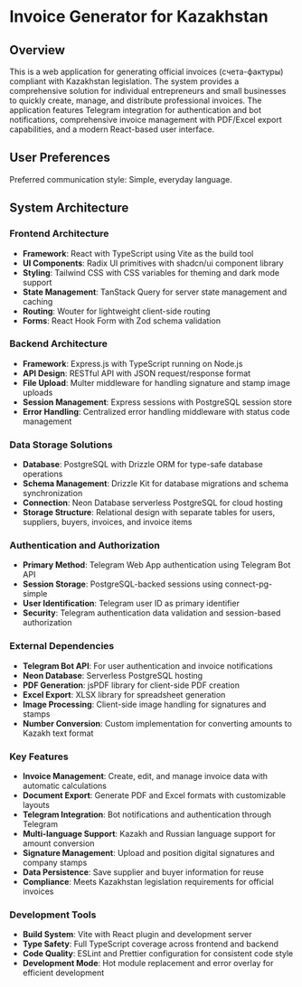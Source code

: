 # Invoice Generator for Kazakhstan

## Overview

This is a web application for generating official invoices (счета-фактуры) compliant with Kazakhstan legislation. The system provides a comprehensive solution for individual entrepreneurs and small businesses to quickly create, manage, and distribute professional invoices. The application features Telegram integration for authentication and bot notifications, comprehensive invoice management with PDF/Excel export capabilities, and a modern React-based user interface.

## User Preferences

Preferred communication style: Simple, everyday language.

## System Architecture

### Frontend Architecture
- **Framework**: React with TypeScript using Vite as the build tool
- **UI Components**: Radix UI primitives with shadcn/ui component library
- **Styling**: Tailwind CSS with CSS variables for theming and dark mode support
- **State Management**: TanStack Query for server state management and caching
- **Routing**: Wouter for lightweight client-side routing
- **Forms**: React Hook Form with Zod schema validation

### Backend Architecture
- **Framework**: Express.js with TypeScript running on Node.js
- **API Design**: RESTful API with JSON request/response format
- **File Upload**: Multer middleware for handling signature and stamp image uploads
- **Session Management**: Express sessions with PostgreSQL session store
- **Error Handling**: Centralized error handling middleware with status code management

### Data Storage Solutions
- **Database**: PostgreSQL with Drizzle ORM for type-safe database operations
- **Schema Management**: Drizzle Kit for database migrations and schema synchronization
- **Connection**: Neon Database serverless PostgreSQL for cloud hosting
- **Storage Structure**: Relational design with separate tables for users, suppliers, buyers, invoices, and invoice items

### Authentication and Authorization
- **Primary Method**: Telegram Web App authentication using Telegram Bot API
- **Session Storage**: PostgreSQL-backed sessions using connect-pg-simple
- **User Identification**: Telegram user ID as primary identifier
- **Security**: Telegram authentication data validation and session-based authorization

### External Dependencies
- **Telegram Bot API**: For user authentication and invoice notifications
- **Neon Database**: Serverless PostgreSQL hosting
- **PDF Generation**: jsPDF library for client-side PDF creation
- **Excel Export**: XLSX library for spreadsheet generation
- **Image Processing**: Client-side image handling for signatures and stamps
- **Number Conversion**: Custom implementation for converting amounts to Kazakh text format

### Key Features
- **Invoice Management**: Create, edit, and manage invoice data with automatic calculations
- **Document Export**: Generate PDF and Excel formats with customizable layouts
- **Telegram Integration**: Bot notifications and authentication through Telegram
- **Multi-language Support**: Kazakh and Russian language support for amount conversion
- **Signature Management**: Upload and position digital signatures and company stamps
- **Data Persistence**: Save supplier and buyer information for reuse
- **Compliance**: Meets Kazakhstan legislation requirements for official invoices

### Development Tools
- **Build System**: Vite with React plugin and development server
- **Type Safety**: Full TypeScript coverage across frontend and backend
- **Code Quality**: ESLint and Prettier configuration for consistent code style
- **Development Mode**: Hot module replacement and error overlay for efficient development